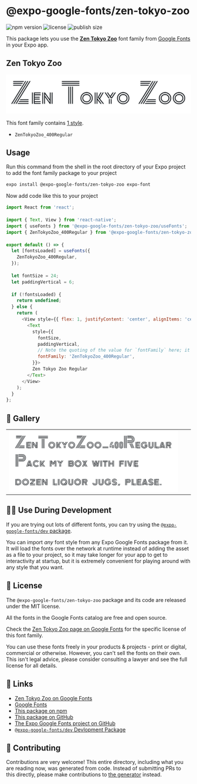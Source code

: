 # @expo-google-fonts/zen-tokyo-zoo

![npm version](https://flat.badgen.net/npm/v/@expo-google-fonts/zen-tokyo-zoo)
![license](https://flat.badgen.net/github/license/expo/google-fonts)
![publish size](https://flat.badgen.net/packagephobia/install/@expo-google-fonts/zen-tokyo-zoo)

This package lets you use the [**Zen Tokyo Zoo**](https://fonts.google.com/specimen/Zen+Tokyo+Zoo) font family from [Google Fonts](https://fonts.google.com/) in your Expo app.

## Zen Tokyo Zoo

![Zen Tokyo Zoo](./font-family.png)

This font family contains [1 style](#-gallery).

- `ZenTokyoZoo_400Regular`

## Usage

Run this command from the shell in the root directory of your Expo project to add the font family package to your project
```sh
expo install @expo-google-fonts/zen-tokyo-zoo expo-font
```

Now add code like this to your project
```js
import React from 'react';

import { Text, View } from 'react-native';
import { useFonts } from '@expo-google-fonts/zen-tokyo-zoo/useFonts';
import { ZenTokyoZoo_400Regular } from '@expo-google-fonts/zen-tokyo-zoo/400Regular';

export default () => {
  let [fontsLoaded] = useFonts({
    ZenTokyoZoo_400Regular,
  });

  let fontSize = 24;
  let paddingVertical = 6;

  if (!fontsLoaded) {
    return undefined;
  } else {
    return (
      <View style={{ flex: 1, justifyContent: 'center', alignItems: 'center' }}>
        <Text
          style={{
            fontSize,
            paddingVertical,
            // Note the quoting of the value for `fontFamily` here; it expects a string!
            fontFamily: 'ZenTokyoZoo_400Regular',
          }}>
          Zen Tokyo Zoo Regular
        </Text>
      </View>
    );
  }
};

```

## 🔡 Gallery


||||
|-|-|-|
|![ZenTokyoZoo_400Regular](.//400Regular/ZenTokyoZoo_400Regular.ttf.png)||||


## 👩‍💻 Use During Development

If you are trying out lots of different fonts, you can try using the [`@expo-google-fonts/dev` package](https://github.com/expo/google-fonts/tree/master/font-packages/dev#readme).

You can import *any* font style from any Expo Google Fonts package from it. It will load the fonts
over the network at runtime instead of adding the asset as a file to your project, so it may take longer
for your app to get to interactivity at startup, but it is extremely convenient
for playing around with any style that you want.

## 📖 License

The `@expo-google-fonts/zen-tokyo-zoo` package and its code are released under the MIT license.

All the fonts in the Google Fonts catalog are free and open source.

Check the [Zen Tokyo Zoo page on Google Fonts](https://fonts.google.com/specimen/Zen+Tokyo+Zoo) for the specific license of this font family.

You can use these fonts freely in your products & projects - print or digital, commercial or otherwise. However, you can't sell the fonts on their own. This isn't legal advice, please consider consulting a lawyer and see the full license for all details.

## 🔗 Links

- [Zen Tokyo Zoo on Google Fonts](https://fonts.google.com/specimen/Zen+Tokyo+Zoo)
- [Google Fonts](https://fonts.google.com/)
- [This package on npm](https://www.npmjs.com/package/@expo-google-fonts/zen-tokyo-zoo)
- [This package on GitHub](https://github.com/expo/google-fonts/tree/master/font-packages/zen-tokyo-zoo)
- [The Expo Google Fonts project on GitHub](https://github.com/expo/google-fonts)
- [`@expo-google-fonts/dev` Devlopment Package](https://github.com/expo/google-fonts/tree/master/font-packages/dev)

## 🤝 Contributing

Contributions are very welcome! This entire directory, including what you are reading now, was generated from code. Instead of submitting PRs to this directly, please make contributions to [the generator](https://github.com/expo/google-fonts/tree/master/packages/generator) instead.
